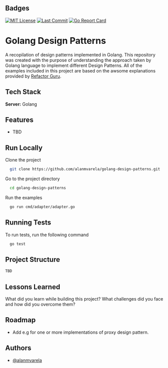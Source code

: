 ## Badges

[![MIT License](https://img.shields.io/badge/License-MIT-green.svg)](https://choosealicense.com/licenses/mit/)
[![Last Commit](https://img.shields.io/github/last-commit/alanmvarela/golang-design-patterns?style=flat-square)]()
[![Go Report Card](https://goreportcard.com/badge/github.com/alanmvarela/golang-design-patterns)](https://goreportcard.com/report/github.com/alanmvarela/golang-design-patterns)

# Golang Design Patterns

A recopilation of design patterns implemented in Golang. This repository was created with the purpose of understanding the approach taken by Golang language to implement different Design Patterns.
All of the examples included in this project are based on the awsome explanations provided by [Refactor Guru](https://refactoring.guru/design-patterns/).

## Tech Stack

**Server:** Golang

## Features

- TBD

## Run Locally

Clone the project

```bash
  git clone https://github.com/alanmvarela/golang-design-patterns.git
```

Go to the project directory

```bash
  cd golang-design-patterns
```

Run the examples

```bash
  go run cmd/adapter/adapter.go
```

## Running Tests

To run tests, run the following command

```bash
  go test
```

## Project Structure

```bash
TBD
```

## Lessons Learned

What did you learn while building this project? What challenges did you face and how did you overcome them?

## Roadmap

- Add e.g for one or more implementations of proxy design pattern.

## Authors

- [@alanmvarela](https://www.github.com/alanmvarela)
